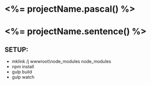 # <%= projectName.pascal() %>
# <%= projectName.sentence() %>

## SETUP:

* mklink /j wwwroot\node_modules node_modules
* npm install
* gulp build
* gulp watch